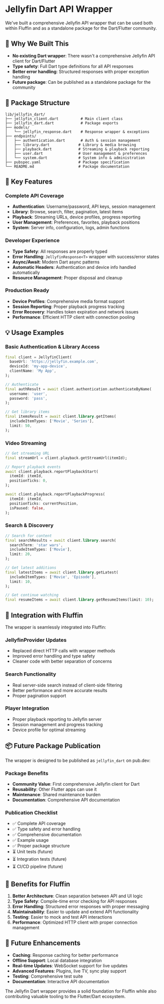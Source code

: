 # Jellyfin Dart API Wrapper

We've built a comprehensive Jellyfin API wrapper that can be used both within Fluffin and as a standalone package for the Dart/Flutter community.

## 🎯 Why We Built This

- **No existing Dart wrapper**: There wasn't a comprehensive Jellyfin API client for Dart/Flutter
- **Type safety**: Full Dart type definitions for all API responses
- **Better error handling**: Structured responses with proper exception handling
- **Future package**: Can be published as a standalone package for the community

## 📁 Package Structure

```
lib/jellyfin_dart/
├── jellyfin_client.dart          # Main client class
├── jellyfin_dart.dart            # Package exports
├── models/
│   └── jellyfin_response.dart    # Response wrapper & exceptions
├── endpoints/
│   ├── authentication.dart       # Auth & session management
│   ├── library.dart             # Library & media browsing
│   ├── playback.dart            # Streaming & playback reporting
│   ├── user.dart                # User management & preferences
│   └── system.dart              # System info & administration
├── pubspec.yaml                 # Package specification
└── README.md                    # Package documentation
```

## 🚀 Key Features

### Complete API Coverage
- **Authentication**: Username/password, API keys, session management
- **Library**: Browse, search, filter, pagination, latest items
- **Playback**: Streaming URLs, device profiles, progress reporting
- **User Management**: Preferences, favorites, playback positions
- **System**: Server info, configuration, logs, admin functions

### Developer Experience
- **Type Safety**: All responses are properly typed
- **Error Handling**: `JellyfinResponse<T>` wrapper with success/error states
- **Async/Await**: Modern Dart async patterns
- **Automatic Headers**: Authentication and device info handled automatically
- **Resource Management**: Proper disposal and cleanup

### Production Ready
- **Device Profiles**: Comprehensive media format support
- **Session Reporting**: Proper playback progress tracking
- **Error Recovery**: Handles token expiration and network issues
- **Performance**: Efficient HTTP client with connection pooling

## 💡 Usage Examples

### Basic Authentication & Library Access
```dart
final client = JellyfinClient(
  baseUrl: 'https://jellyfin.example.com',
  deviceId: 'my-app-device',
  clientName: 'My App',
);

// Authenticate
final authResult = await client.authentication.authenticateByName(
  username: 'user',
  password: 'pass',
);

// Get library items
final itemsResult = await client.library.getItems(
  includeItemTypes: ['Movie', 'Series'],
  limit: 50,
);
```

### Video Streaming
```dart
// Get streaming URL
final streamUrl = client.playback.getStreamUrl(itemId);

// Report playback events
await client.playback.reportPlaybackStart(
  itemId: itemId,
  positionTicks: 0,
);

await client.playback.reportPlaybackProgress(
  itemId: itemId,
  positionTicks: currentPosition,
  isPaused: false,
);
```

### Search & Discovery
```dart
// Search for content
final searchResults = await client.library.search(
  searchTerm: 'star wars',
  includeItemTypes: ['Movie'],
  limit: 20,
);

// Get latest additions
final latestItems = await client.library.getLatest(
  includeItemTypes: ['Movie', 'Episode'],
  limit: 10,
);

// Get continue watching
final resumeItems = await client.library.getResumeItems(limit: 10);
```

## 🔧 Integration with Fluffin

The wrapper is seamlessly integrated into Fluffin:

### JellyfinProvider Updates
- Replaced direct HTTP calls with wrapper methods
- Improved error handling and type safety
- Cleaner code with better separation of concerns

### Search Functionality
- Real server-side search instead of client-side filtering
- Better performance and more accurate results
- Proper pagination support

### Player Integration
- Proper playback reporting to Jellyfin server
- Session management and progress tracking
- Device profile for optimal streaming

## 📦 Future Package Publication

The wrapper is designed to be published as `jellyfin_dart` on pub.dev:

### Package Benefits
- **Community Value**: First comprehensive Jellyfin client for Dart
- **Reusability**: Other Flutter apps can use it
- **Maintenance**: Shared maintenance burden
- **Documentation**: Comprehensive API documentation

### Publication Checklist
- ✅ Complete API coverage
- ✅ Type safety and error handling
- ✅ Comprehensive documentation
- ✅ Example usage
- ✅ Proper package structure
- ⏳ Unit tests (future)
- ⏳ Integration tests (future)
- ⏳ CI/CD pipeline (future)

## 🎉 Benefits for Fluffin

1. **Better Architecture**: Clean separation between API and UI logic
2. **Type Safety**: Compile-time error checking for API responses
3. **Error Handling**: Structured error responses with proper messaging
4. **Maintainability**: Easier to update and extend API functionality
5. **Testing**: Easier to mock and test API interactions
6. **Performance**: Optimized HTTP client with proper connection management

## 🔮 Future Enhancements

- **Caching**: Response caching for better performance
- **Offline Support**: Local database integration
- **Real-time Updates**: WebSocket support for live updates
- **Advanced Features**: Plugins, live TV, sync play support
- **Testing**: Comprehensive test suite
- **Documentation**: Interactive API documentation

The Jellyfin Dart wrapper provides a solid foundation for Fluffin while also contributing valuable tooling to the Flutter/Dart ecosystem.